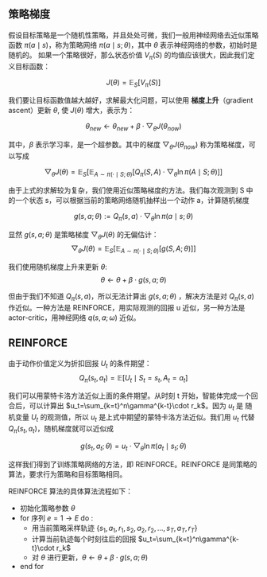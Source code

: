 ## 策略梯度
假设目标策略是一个随机性策略，并且处处可微，我们一般用神经网络去近似策略函数 $\pi(a\mid s)$，称为策略网络 $\pi(a\mid s;\theta)$，其中  $\theta$ 表示神经网络的参数，初始时是随机的。
如果一个策略很好，那么状态价值 $V_\pi(S)$ 的均值应该很大，因此我们定义目标函数：

$$J(\theta)=\mathbb E_S\left[V_\pi(S) \right]$$

我们要让目标函数值越大越好，求解最大化问题，可以使用 **梯度上升**（gradient ascent）更新 $\theta$, 使 $J(\theta)$ 增大，表示为：

$$\theta_{new}\gets \theta_{new}+\beta\cdot\bigtriangledown_\theta J(\theta_{now})$$

其中，$\beta$ 表示学习率，是一个超参数。其中的梯度 $\bigtriangledown_\theta J(\theta_{now})$ 称为策略梯度，可以写成

$$\bigtriangledown_\theta J(\theta)=\mathbb{E}_S\left[\mathbb{E}_{A\sim\pi(\cdot\mid S;\theta)}\left[Q_\pi(S,A)\cdot\bigtriangledown_\theta\ln\pi(A\mid S;\theta)\right]\right]$$

由于上式的求解较为复杂，我们使用近似策略梯度的方法。我们每次观测到 S 中的一个状态 s，可以根据当前的策略网络随机抽样出一个动作 a，计算随机梯度

$$g(s,a;\theta):=Q_\pi(s,a)\cdot\bigtriangledown_\theta\ln\pi(a\mid s;\theta)$$

显然 $g(s,a;\theta)$ 是策略梯度 $\bigtriangledown_\theta J(\theta)$ 的无偏估计：
$$\bigtriangledown_\theta J(\theta)=\mathbb{E}_S\left[\mathbb{E}_{A\sim\pi(\cdot\mid S;\theta)}[g(S,A;\theta)]\right]$$

我们使用随机梯度上升来更新 $\theta$:
$$\theta\gets \theta+\beta\cdot g(s,a;\theta)$$

但由于我们不知道 $Q_\pi(s,a)$，所以无法计算出 $g(s,a;\theta)$ ，解决方法是对 $Q_\pi(s,a)$ 作近似。一种方法是 REINFORCE，用实际观测的回报 u
 近似，另一种方法是 actor-critic，用神经网络 $q(s,a;\omega)$ 近似。

## REINFORCE
由于动作价值定义为折扣回报 $U_t$ 的条件期望：
$$Q_\pi(s_t,a_t)=\mathbb E[U_t\mid S_t=s_t,A_t=a_t]$$

我们可以用蒙特卡洛方法近似上面的条件期望。从时刻 t 开始，智能体完成一个回合后，可以计算出 $u_t=\sum_{k=t}^n\gamma^{k-t}\cdot r_k$。因为 $u_t$ 是 随机变量 $U_t$ 的观测值，所以 $u_t$ 是上式中期望的蒙特卡洛方法近似。我们用 $u_t$ 代替 $Q_\pi(s_t,a_t)$，随机梯度就可以近似成

$$g(s_t,a_t;\theta)=u_t\cdot\bigtriangledown_\theta\ln\pi(a_t\mid s_t;\theta)$$

这样我们得到了训练策略网络的方法，即 REINFORCE。REINFORCE 是同策略的算法，要求行为策略和目标策略相同。


REINFORCE 算法的具体算法流程如下：

* 初始化策略参数 $\theta$
* for 序列 $e=1 \to E$ do :
    * 用当前策略采样轨迹 $\{s_1,a_1,r_1,s_2,a_2,r_2,\dots,s_T,a_T,r_T\}$
    * 计算当前轨迹每个时刻往后的回报 $u_t=\sum_{k=t}^n\gamma^{k-t}\cdot r_k$
    * 对 $\theta$ 进行更新，$\theta\gets \theta+\beta\cdot g(s,a;\theta)$
* end for